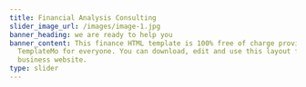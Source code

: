```yaml
---
title: Financial Analysis Consulting
slider_image_url: /images/image-1.jpg
banner_heading: we are ready to help you
banner_content: This finance HTML template is 100% free of charge provided by
  TemplateMo for everyone. You can download, edit and use this layout for your
  business website.
type: slider
---
```

